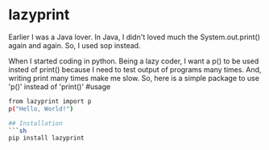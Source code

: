 # lazyprint
Earlier I was a Java lover. In Java, I didn't loved much the System.out.print() again and again. So, I used sop instead.

When I started coding in python. Being a lazy coder, I want a p() to be used insted of print() because I need to test output of programs many times. And, writing print many times make me slow. So, here is a simple package to use 'p()' instead of 'print()'
#usage
```sh
from lazyprint import p
p("Hello, World!")

## Installation
```sh
pip install lazyprint


